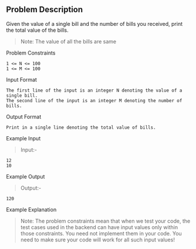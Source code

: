 ## Problem Description
Given the value of a single bill and the number of bills you received, print the total value of the bills.

>Note: The value of all the bills are same

Problem Constraints
```
1 <= N <= 100
1 <= M <= 100
```

Input Format
```
The first line of the input is an integer N denoting the value of a single bill.
The second line of the input is an integer M denoting the number of bills.
```

Output Format
```
Print in a single line denoting the total value of bills.
```

Example Input
>Input:-
```
12
10
```

Example Output
>Output:-
```
120
```

Example Explanation

>Note: The problem constraints mean that when we test your code, the test cases used in the backend can have input values only within those constraints. You need not implement them in your code. You need to make sure your code will work for all such input values!